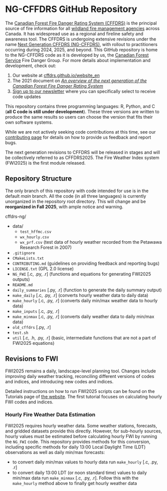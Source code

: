 # NG-CFFDRS GitHub Repository
The [Canadian Forest Fire Danger Rating System (CFFDRS)](https://natural-resources.canada.ca/our-natural-resources/forests/wildland-fires-insects-disturbances/canadian-forest-fire-danger-rating-system/14470) is the principal source of fire information for all [wildland fire management agencies](https://ciffc.ca/mobilization-stats/member-agencies) across Canada. It has widespread use as a regional and fireline safety and awareness tool. The CFFDRS is undergoing extensive revisions under the name [Next Generation CFFDRS (NG-CFFDRS)](https://ostrnrcan-dostrncan.canada.ca/handle/1845/245411), with rollout to practitioners occurring during 2024, 2025, and beyond. This GitHub repository is home to the NG-CFFDRS code as it is developed by us, the [Canadian Forest Service](https://natural-resources.canada.ca/corporate/corporate-overview/canadian-forest-service) Fire Danger Group. For more details about implementation and development, check out: 

1. Our website at [cffdrs.github.io/website_en](https://cffdrs.github.io/website_en)
2. The 2021 document on [*An overview of the next generation of the Canadian Forest Fire Danger Rating System*](https://ostrnrcan-dostrncan.canada.ca/handle/1845/245411)
3. [Sign up to our newsletter](https://forms.office.com/r/jmT8HVrsK8) where you can specifically select to receive code updates 

This repository contains three programming languages: R, Python, and C (**all C code is still under development**). These three versions are written to produce the same results so users can choose the version that fits their own software systems.  

While we are not actively seeking code contributions at this time, see our [contributing page](https://github.com/nrcan-cfs-fire/cffdrs-ng/blob/main/CONTRIBUTING.md) for details on how to provide us feedback and report bugs.  

The next generation revisions to CFFDRS will be released in stages and will be collectively referred to as CFFDRS2025. The Fire Weather Index system (FWI2025) is the first module released.

## Repository Structure
The only branch of this repository with code intended for use is in the default *main* branch. All the code (in all three languages) is currently unorganized in the repository root directory. This will change and be **reorganized in Fall 2025**, with ample notice and warning. 

cffdrs-ng/ 
- data/ 
    - `test_hffmc.csv` 
    - `wx_hourly.csv` 
    - `wx_prf.csv` (test data of hourly weather recorded from the Petawawa Research Forest in 2007) 
- `.gitignore` 
- `CMakeLists.txt` 
- `CONTRIBUTING.md` (guidelines on providing feedback and reporting bugs) 
- `LICENSE.txt` (GPL 2.0 license) 
- `NG_FWI` [.c, .py, .r] (functions and equations for generating FWI2025 outputs) 
- `README.md` 
- `daily_summaries` [.py, .r] (function to generate the daily summary output) 
- `make_daily` [.c, .py, .r] (converts hourly weather data to daily data) 
- `make_hourly` [.c, .py, .r] (converts daily min/max weather data to hourly data) 
- `make_inputs` [.c, .py, .r] 
- `make_minmax` [.c, .py, .r] (converts daily weather data to daily min/max data) 
- `old_cffdrs` [.py, .r] 
- `test.sh` 
- `util` [.c, .h, .py, .r] (basic, intermediate functions that are not a part of FWI2025 equations)

## Revisions to FWI
FWI2025 remains a daily, landscape-level planning tool. Changes include improving daily weather tracking, reconciling different versions of codes and indices, and introducing new codes and indices.  

Detailed instructions on how to run FWI2025 scripts can be found on the Tutorials page of [the website](https://cffdrs.github.io/website_en). The first tutorial focuses on calculating hourly FWI codes and indices.

### Hourly Fire Weather Data Estimation
FWI2025 requires hourly weather data. Some weather stations, forecasts, and gridded datasets provide this directly. However, for sub-hourly sources, hourly values must be estimated before calculating hourly FWI by running the `NG_FWI` code. This repository provides methods for this conversion, including specific methods for daily 13:00 Local Daylight Time (LDT) observations as well as daily min/max forecasts:
- to convert daily min/max values to hourly data run `make_hourly` [.c, .py, .r]
- to convert daily 13:00 LDT (or noon standard time) values to daily min/max data run `make_minmax` [.c, .py, .r]. Follow this with the `make_hourly` method above to finally get hourly weather data
